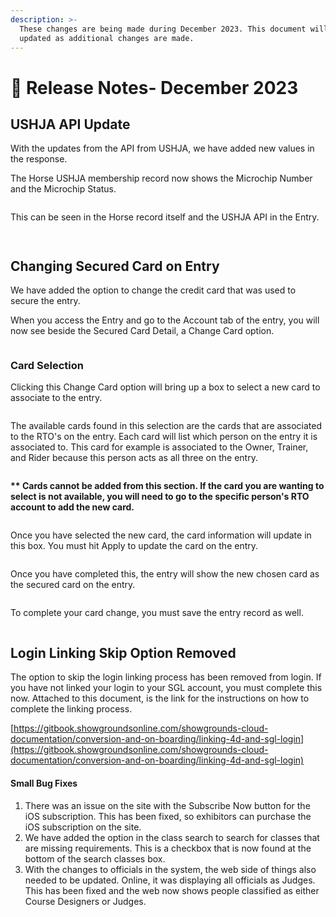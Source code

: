 ```yaml
---
description: >-
  These changes are being made during December 2023. This document will be
  updated as additional changes are made.
---
```


# 📔 Release Notes- December 2023



## USHJA API Update

With the updates from the API from USHJA, we have added new values in the response.&#x20;

The Horse USHJA membership record now shows the Microchip Number and the Microchip Status.&#x20;

<figure><img src="../../.gitbook/assets/image (40).png" alt=""><figcaption></figcaption></figure>

This can be seen in the Horse record itself and the USHJA API in the Entry.&#x20;

<figure><img src="../../.gitbook/assets/image (41).png" alt=""><figcaption></figcaption></figure>

<figure><img src="../../.gitbook/assets/image (42).png" alt=""><figcaption></figcaption></figure>

####

## Changing Secured Card on Entry

We have added the option to change the credit card that was used to secure the entry. &#x20;

When you access the Entry and go to the Account tab of the entry, you will now see beside the Secured Card Detail, a Change Card option.

<figure><img src="../../.gitbook/assets/image (33).png" alt=""><figcaption></figcaption></figure>



### Card Selection

Clicking this Change Card option will bring up a box to select a new card to associate to the entry.&#x20;

<figure><img src="../../.gitbook/assets/image (34).png" alt=""><figcaption></figcaption></figure>

The available cards found in this selection are the cards that are associated to the RTO's on the entry. Each card will list which person on the entry it is associated to. This card for example is associated to the Owner, Trainer, and Rider because this person acts as all three on the entry.

<figure><img src="../../.gitbook/assets/image (35).png" alt=""><figcaption></figcaption></figure>

**\*\* Cards cannot be added from this section. If the card you are wanting to select is not available, you will need to go to the specific person's RTO account to add the new card.**&#x20;

<figure><img src="../../.gitbook/assets/image (36).png" alt=""><figcaption></figcaption></figure>

Once you have selected the new card, the card information will update in this box. You must hit Apply to update the card on the entry.

<figure><img src="../../.gitbook/assets/image (37).png" alt=""><figcaption></figcaption></figure>

Once you have completed this, the entry will show the new chosen card as the secured card on the entry.&#x20;

<figure><img src="../../.gitbook/assets/image (38).png" alt=""><figcaption></figcaption></figure>

To complete your card change, you must save the entry record as well.&#x20;

<figure><img src="../../.gitbook/assets/image (39).png" alt=""><figcaption></figcaption></figure>

####

## Login Linking Skip Option Removed

The option to skip the login linking process has been removed from login. If you have not linked your login to your SGL account, you must complete this now. Attached to this document, is the link for the instructions on how to complete the linking process.&#x20;

[https://gitbook.showgroundsonline.com/showgrounds-cloud-documentation/conversion-and-on-boarding/linking-4d-and-sgl-login](https://gitbook.showgroundsonline.com/showgrounds-cloud-documentation/conversion-and-on-boarding/linking-4d-and-sgl-login)

#### Small Bug Fixes

1. There was an issue on the site with the Subscribe Now button for the iOS subscription. This has been fixed, so exhibitors can purchase the iOS subscription on the site.&#x20;
2. We have added the option in the class search to search for classes that are missing requirements. This is a checkbox that is now found at the bottom of the search classes box.&#x20;
3. With the changes to officials in the system, the web side of things also needed to be updated. Online, it was displaying all officials as Judges. This has been fixed and the web now shows people classified as either Course Designers or Judges.&#x20;
